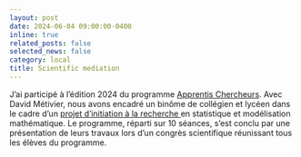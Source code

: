 ```yaml
---
layout: post
date: 2024-06-04 09:00:00-0400
inline: true
related_posts: false
selected_news: false
category: local
title: Scientific mediation
---
```

J’ai participé à l’édition 2024 du programme <a href="https://arbre-des-connaissances-apsr.org/nos-actions/les-apprentis-chercheurs/">Apprentis Chercheurs</a>.
Avec David Métivier, nous avons encadré un binôme de collégien et lycéen dans le cadre d’un  [projet d’initiation à la recherche ](https://dmetivie.github.io/Pluto_export/pluto_apprentis_chercheur.html) en statistique et modélisation mathématique.
Le programme, réparti sur 10 séances, s’est conclu par une présentation de leurs travaux lors d’un congrès scientifique réunissant tous les élèves du programme.
